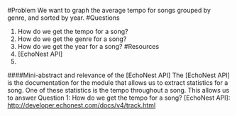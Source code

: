 #Problem
We want to graph the average tempo for songs grouped by genre, and sorted by year.
#Questions
1. How do we get the tempo for a song?
2. How do we get the genre for a song?
3. How do we get the year for a song?
#Resources
1. [EchoNest API]
2. 

####Mini-abstract and relevance of the [EchoNest API]
 The [EchoNest API] is the documentation for the module that allows us to extract statistics for a song.
 One of these statistics is the tempo throughout a song.  This allows us to answer Question 1: How do we get the tempo for a song?
 [EchoNest API]: http://developer.echonest.com/docs/v4/track.html
 
